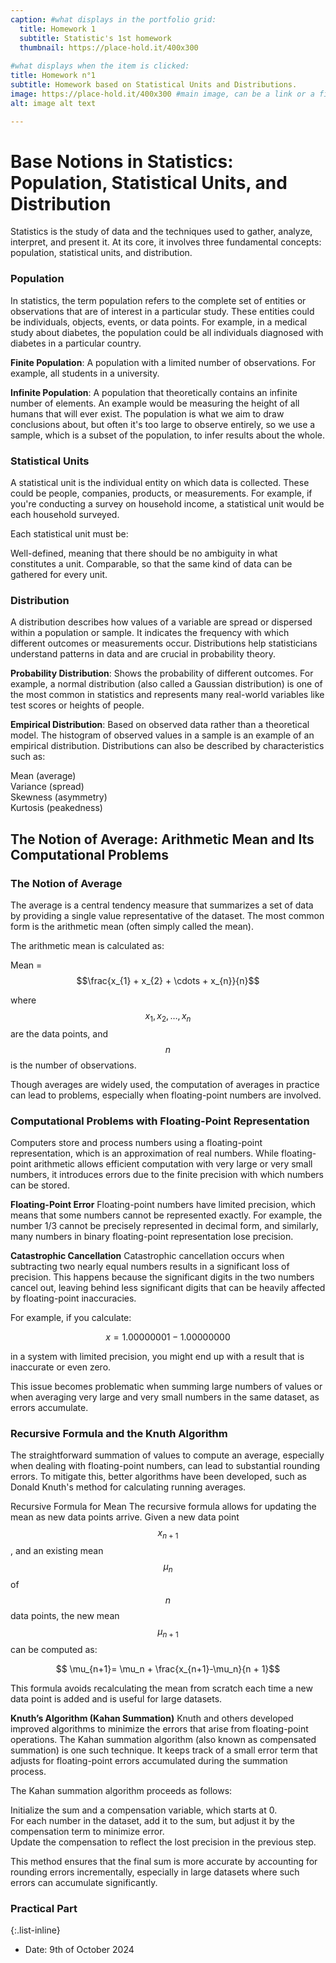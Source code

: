 ```yaml
---
caption: #what displays in the portfolio grid:
  title: Homework 1
  subtitle: Statistic's 1st homework
  thumbnail: https://place-hold.it/400x300
  
#what displays when the item is clicked:
title: Homework n°1
subtitle: Homework based on Statistical Units and Distributions.
image: https://place-hold.it/400x300 #main image, can be a link or a file in assets/img/portfolio
alt: image alt text

---
```

# **Base Notions in Statistics: Population, Statistical Units, and Distribution**
Statistics is the study of data and the techniques used to gather, analyze, interpret, and present it. At its core, it involves three fundamental concepts: population, statistical units, and distribution.

### **Population**
In statistics, the term population refers to the complete set of entities or observations that are of interest in a particular study. These entities could be individuals, objects, events, or data points. For example, in a medical study about diabetes, the population could be all individuals diagnosed with diabetes in a particular country.

**Finite Population**: A population with a limited number of observations. For example, all students in a university.

**Infinite Population**: A population that theoretically contains an infinite number of elements. An example would be measuring the height of all humans that will ever exist.
The population is what we aim to draw conclusions about, but often it's too large to observe entirely, so we use a sample, which is a subset of the population, to infer results about the whole.

### **Statistical Units**
A statistical unit is the individual entity on which data is collected. These could be people, companies, products, or measurements. For example, if you're conducting a survey on household income, a statistical unit would be each household surveyed.

Each statistical unit must be:

Well-defined, meaning that there should be no ambiguity in what constitutes a unit.
Comparable, so that the same kind of data can be gathered for every unit.
### **Distribution**
A distribution describes how values of a variable are spread or dispersed within a population or sample. It indicates the frequency with which different outcomes or measurements occur. Distributions help statisticians understand patterns in data and are crucial in probability theory.

**Probability Distribution**: Shows the probability of different outcomes. For example, a normal distribution (also called a Gaussian distribution) is one of the most common in statistics and represents many real-world variables like test scores or heights of people.

**Empirical Distribution**: Based on observed data rather than a theoretical model. The histogram of observed values in a sample is an example of an empirical distribution.
Distributions can also be described by characteristics such as:

 Mean (average)  
 Variance (spread)  
 Skewness (asymmetry)  
 Kurtosis (peakedness)  

## **The Notion of Average: Arithmetic Mean and Its Computational Problems**
### **The Notion of Average**
The average is a central tendency measure that summarizes a set of data by providing a single value representative of the dataset. The most common form is the arithmetic mean (often simply called the mean).

The arithmetic mean is calculated as:  

<!--![Mean](/gabrielepapalino.github.io/assets/img/formulas/mean.jpg)-->

Mean = $$\frac{x_{1} + x_{2} + \cdots + x_{n}}{n}$$

​where $$x_1, x_2, \dots, x_n$$ are the data points, and $$n$$ is the number of observations.

Though averages are widely used, the computation of averages in practice can lead to problems, especially when floating-point numbers are involved.

### **Computational Problems with Floating-Point Representation**
Computers store and process numbers using a floating-point representation, which is an approximation of real numbers. While floating-point arithmetic allows efficient computation with very large or very small numbers, it introduces errors due to the finite precision with which numbers can be stored.

**Floating-Point Error**
Floating-point numbers have limited precision, which means that some numbers cannot be represented exactly. For example, the number 1/3 cannot be precisely represented in decimal form, and similarly, many numbers in binary floating-point representation lose precision.

**Catastrophic Cancellation**
Catastrophic cancellation occurs when subtracting two nearly equal numbers results in a significant loss of precision. This happens because the significant digits in the two numbers cancel out, leaving behind less significant digits that can be heavily affected by floating-point inaccuracies.

For example, if you calculate:

$$x=1.00000001 − 1.00000000$$   

in a system with limited precision, you might end up with a result that is inaccurate or even zero.

This issue becomes problematic when summing large numbers of values or when averaging very large and very small numbers in the same dataset, as errors accumulate.

### **Recursive Formula and the Knuth Algorithm**
The straightforward summation of values to compute an average, especially when dealing with floating-point numbers, can lead to substantial rounding errors. To mitigate this, better algorithms have been developed, such as Donald Knuth's method for calculating running averages.

Recursive Formula for Mean
The recursive formula allows for updating the mean as new data points arrive. Given a new data point $$x_{n+1}$$, and an existing mean $$	\mu_n$$ of $$n$$ data points, the new mean $$	\mu_{n+1}$$ can be computed as:
​

$$	\mu_{n+1}= \mu_n + \frac{x_{n+1}-\mu_n}{n + 1}$$
 
This formula avoids recalculating the mean from scratch each time a new data point is added and is useful for large datasets.

**Knuth’s Algorithm (Kahan Summation)**
Knuth and others developed improved algorithms to minimize the errors that arise from floating-point operations. The Kahan summation algorithm (also known as compensated summation) is one such technique. It keeps track of a small error term that adjusts for floating-point errors accumulated during the summation process.

The Kahan summation algorithm proceeds as follows:

Initialize the sum and a compensation variable, which starts at 0.  
For each number in the dataset, add it to the sum, but adjust it by the compensation term to minimize error.  
Update the compensation to reflect the lost precision in the previous step.  

This method ensures that the final sum is more accurate by accounting for rounding errors incrementally, especially in large datasets where such errors can accumulate significantly.

### **Practical Part**


{:.list-inline} 
- Date: 9th of October 2024


